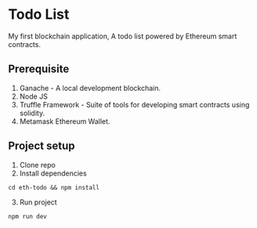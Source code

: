 # Todo List

My first blockchain application, A todo list powered by Ethereum smart contracts.

## Prerequisite

1. Ganache - A local development blockchain.
2. Node JS
3. Truffle Framework - Suite of tools for developing smart contracts using solidity.
4. Metamask Ethereum Wallet.

## Project setup

1. Clone repo
2. Install dependencies

```
cd eth-todo && npm install
```

3. Run project

```
npm run dev
```
